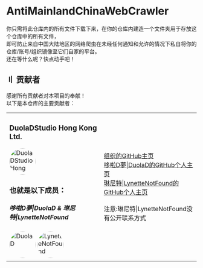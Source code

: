 # AntiMainlandChinaWebCrawler
你只需将此仓库内的所有文件下载下来，在你的仓库内建造一个文件夹用于存放这个仓库中的所有文件，  
即可防止来自中国大陆地区的网络爬虫在未经任何通知和允许的情况下私自将你的仓库/账号/组织镜像至它们自家的平台。  
还在等什么呢？快点动手吧！  

## 〢 贡献者
感谢所有贡献者对本项目的奉献！  
以下是本仓库的主要贡献者：
<div align="center">
    <table>
        <tr>
            <td>
                <h3>DuolaDStudio Hong Kong Ltd.</h3>
                <a href="https://github.com/DuolaDStudio">
                    <img src="https://avatars.githubusercontent.com/u/152937804?s=200&v=4" width="70" style="border-radius: 50%" alt="DuolaDStudio Hong Kong Ltd.">
                </a>
		<h3>也就是以下成员：</h3>
		<h5>哆啦D夢|DuolaD & 琳尼特|LynetteNotFound</h5>
		<a href="https://github.com/DuolaD"><img src="https://avatars.githubusercontent.com/u/110040721?v=4" width="70" style="border-radius: 50%" alt="DuolaD"></img></a>
		<a href="https://github.com/LynetteNotFound">
                    <img src="https://avatars.githubusercontent.com/u/159673876?v=4" width="70" style="border-radius: 50%" alt="LynetteNotFound">
                </a>
            </td>
	    <td>
                <a href="https://github.com/DuolaDStudio">组织的GitHub主页</a><br>
		<a href="https://github.com/DuolaD">哆啦D夢|DuolaD的GitHub个人主页</a><br>
		<a href="https://github.com/LynetteNotFound">琳尼特|LynetteNotFound的GitHub个人主页</a><br>
		<br>
		<a>注意:琳尼特|LynetteNotFound没有公开联系方式</a>
            </td>
	</tr>
</div>
